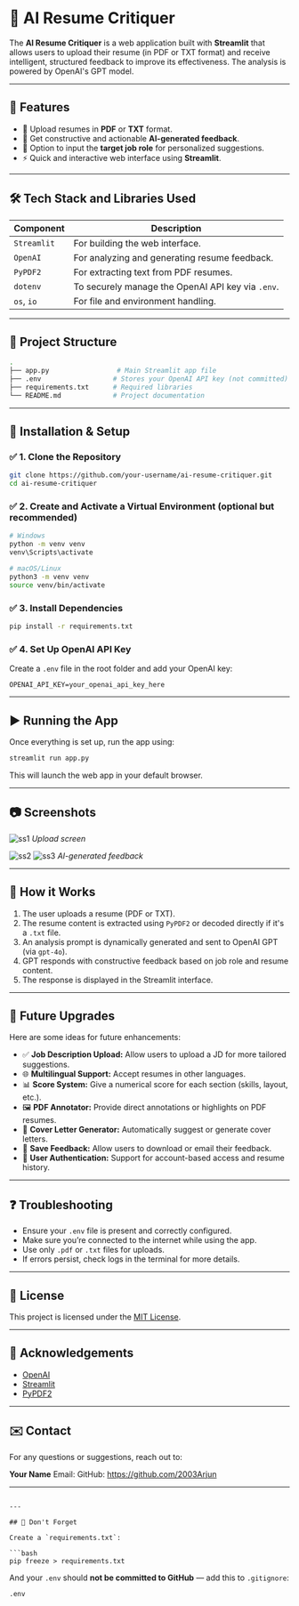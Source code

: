 
# 📄 AI Resume Critiquer

The **AI Resume Critiquer** is a web application built with **Streamlit** that allows users to upload their resume (in PDF or TXT format) and receive intelligent, structured feedback to improve its effectiveness. The analysis is powered by OpenAI's GPT model.

---

## 🚀 Features

- 📄 Upload resumes in **PDF** or **TXT** format.
- 🧠 Get constructive and actionable **AI-generated feedback**.
- 🎯 Option to input the **target job role** for personalized suggestions.
- ⚡ Quick and interactive web interface using **Streamlit**.

---

## 🛠️ Tech Stack and Libraries Used

| Component         | Description                                             |
|------------------|---------------------------------------------------------|
| `Streamlit`      | For building the web interface.                         |
| `OpenAI`         | For analyzing and generating resume feedback.           |
| `PyPDF2`         | For extracting text from PDF resumes.                   |
| `dotenv`         | To securely manage the OpenAI API key via `.env`.       |
| `os`, `io`       | For file and environment handling.                      |

---

## 📂 Project Structure

```bash
.
├── app.py                 # Main Streamlit app file
├── .env                  # Stores your OpenAI API key (not committed)
├── requirements.txt      # Required libraries
└── README.md             # Project documentation
````

---

## 🔧 Installation & Setup

### ✅ 1. Clone the Repository

```bash
git clone https://github.com/your-username/ai-resume-critiquer.git
cd ai-resume-critiquer
```

### ✅ 2. Create and Activate a Virtual Environment (optional but recommended)

```bash
# Windows
python -m venv venv
venv\Scripts\activate

# macOS/Linux
python3 -m venv venv
source venv/bin/activate
```

### ✅ 3. Install Dependencies

```bash
pip install -r requirements.txt
```

### ✅ 4. Set Up OpenAI API Key

Create a `.env` file in the root folder and add your OpenAI key:

```
OPENAI_API_KEY=your_openai_api_key_here
```

---

## ▶️ Running the App

Once everything is set up, run the app using:

```bash
streamlit run app.py
```

This will launch the web app in your default browser.

---

## 📷 Screenshots
![ss1](https://github.com/user-attachments/assets/004d1f79-9c67-4f2d-9228-3f60516a7c53)
*Upload screen*

![ss2](https://github.com/user-attachments/assets/6c5aadab-5aa9-4afc-b1f3-9cfc06562b8b)
![ss3](https://github.com/user-attachments/assets/bf0a949b-2d49-4a29-bbfb-ed540b3c8596)
*AI-generated feedback*

---

## 🧠 How it Works

1. The user uploads a resume (PDF or TXT).
2. The resume content is extracted using `PyPDF2` or decoded directly if it's a `.txt` file.
3. An analysis prompt is dynamically generated and sent to OpenAI GPT (via `gpt-4o`).
4. GPT responds with constructive feedback based on job role and resume content.
5. The response is displayed in the Streamlit interface.

---

## 🔮 Future Upgrades

Here are some ideas for future enhancements:

* ✅ **Job Description Upload:** Allow users to upload a JD for more tailored suggestions.
* 🌐 **Multilingual Support:** Accept resumes in other languages.
* 📊 **Score System:** Give a numerical score for each section (skills, layout, etc.).
* 🖼️ **PDF Annotator:** Provide direct annotations or highlights on PDF resumes.
* 🧩 **Cover Letter Generator:** Automatically suggest or generate cover letters.
* 📂 **Save Feedback:** Allow users to download or email their feedback.
* 🔐 **User Authentication:** Support for account-based access and resume history.

---

## ❓ Troubleshooting

* Ensure your `.env` file is present and correctly configured.
* Make sure you’re connected to the internet while using the app.
* Use only `.pdf` or `.txt` files for uploads.
* If errors persist, check logs in the terminal for more details.

---

## 📃 License

This project is licensed under the [MIT License](LICENSE).

---

## 🙌 Acknowledgements

* [OpenAI](https://openai.com/)
* [Streamlit](https://streamlit.io/)
* [PyPDF2](https://pypi.org/project/PyPDF2/)

---

## ✉️ Contact

For any questions or suggestions, reach out to:

**Your Name**
Email: 
GitHub: https://github.com/2003Arjun

---

````

---

## 🔁 Don't Forget

Create a `requirements.txt`:

```bash
pip freeze > requirements.txt
````

And your `.env` should **not be committed to GitHub** — add this to `.gitignore`:

```
.env
```


